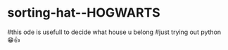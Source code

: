 # sorting-hat--HOGWARTS
#this ode is usefull to decide what house u belong
#just trying out python 😁👍
